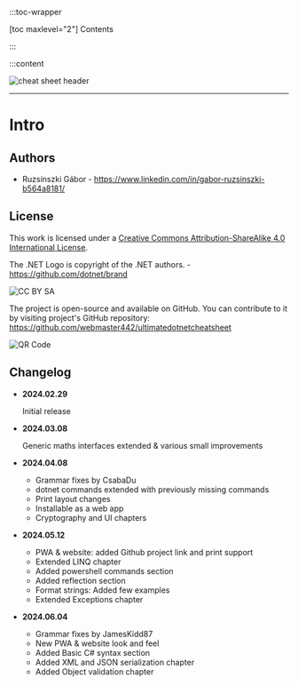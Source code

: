 :::toc-wrapper

[toc maxlevel="2"] Contents

:::

:::content

![cheat sheet header](img/header.svg)

<hr class="pagebreak">

# Intro

## Authors

* Ruzsinszki Gábor - https://www.linkedin.com/in/gabor-ruzsinszki-b564a8181/

## License

This work is licensed under a [Creative Commons Attribution-ShareAlike 4.0 International License](https://creativecommons.org/licenses/by-sa/4.0/).

The .NET Logo is copyright of the .NET authors. - https://github.com/dotnet/brand

![CC BY SA](img/by-sa.svg) 


The project is open-source and available on GitHub. You can contribute to it by visiting project's GitHub repository: https://github.com/webmaster442/ultimatedotnetcheatsheet

![QR Code](img/qrcode.svg)

## Changelog

* **2024.02.29** 

    Initial release

* **2024.03.08** 

    Generic maths interfaces extended & various small improvements

* **2024.04.08**
  
  * Grammar fixes by CsabaDu
  * dotnet commands extended with previously missing commands
  * Print layout changes
  * Installable as a web app
  * Cryptography and UI chapters

* **2024.05.12**

  * PWA & website: added Github project link and print support
  * Extended LINQ chapter
  * Added powershell commands section
  * Added reflection section
  * Format strings: Added few examples
  * Extended Exceptions chapter

* **2024.06.04**
  
  * Grammar fixes by JamesKidd87
  * New PWA & website look and feel
  * Added Basic C# syntax section
  * Added XML and JSON serialization chapter
  * Added Object validation chapter
